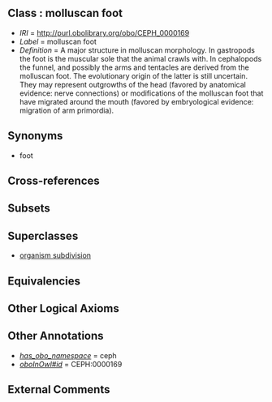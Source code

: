 
## Class : molluscan foot

 * *IRI* = http://purl.obolibrary.org/obo/CEPH_0000169
 * *Label* = molluscan foot
 * *Definition* = A major structure in molluscan morphology. In gastropods the foot is the muscular sole that the animal crawls with. In cephalopods the funnel, and possibly the arms and tentacles are derived from the molluscan foot. The evolutionary origin of the latter is still uncertain. They may represent outgrowths of the head (favored by anatomical evidence: nerve connections) or modifications of the molluscan foot that have migrated around the mouth (favored by embryological evidence: migration of arm primordia).

## Synonyms

 * foot

## Cross-references


## Subsets


## Superclasses

 * [organism subdivision](../../UBERON/75/UBERON_0000475.md)

## Equivalencies


## Other Logical Axioms


## Other Annotations

 * *[has_obo_namespace](../../ce/oboInOwl#hasOBONamespace.md)* = ceph
 * *[oboInOwl#id](../../id/oboInOwl#id.md)* = CEPH:0000169

## External Comments

